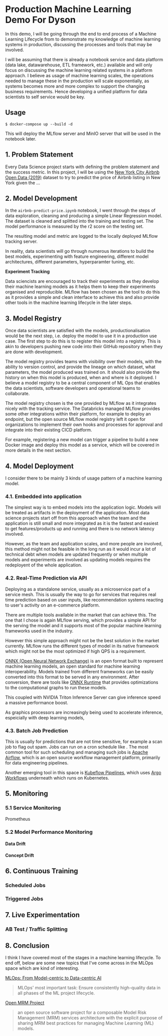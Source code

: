 # Production Machine Learning <br> Demo For Dyson

In this demo, I will be going through the end to end process of a  Machine Learning Lifecycle from to demonstrate my knowledge of machine learning systems in production, discussing the processes and tools that may be involved.

I will be assuming that there is already a notebook service and data platform (data lake, datawarehouse, ETL framework, etc.) available and will only focus on discussing the machine learning related systems in a platform approach. I believe as usage of machine learning scales, the operations needed to manage these in the production will scale exponentially, as systems becomes more and more complex to support the changing business requirements. Hence developing a unified platform for data scientists to self service would be key.

## Usage
```
$ docker-compose up --build -d
```

This will deploy the MLflow server and MinIO server that will be used in the notebook later.

## 1. Problem Statement

Every Data Science project starts with defining the problem statement and the success metric. In this project, I will be using the [New York City Airbnb Open Data (2019)](https://www.kaggle.com/datasets/dgomonov/new-york-city-airbnb-open-data?select=AB_NYC_2019.csv) dataset to try to predict the price of Airbnb listing in New York given the ...

## 2. Model Development
In the `airbnb-predict-price.ipynb` notebook, I went through the steps of data exploration, cleaning and producing a simple Linear Regression model. The dataset is cleaned and splitted into the training and testing set. The model performance is measured by the r2 score on the testing set.

The resulting model and metric are logged to the locally deployed MLflow tracking server.

In reality, data scientists will go through numerous iterations to build the best models, experimenting with feature engineering, different model architectures, different parameters, hyperparamter tuning, etc.

<b>Experiment Tracking</b>

Data sciencists are encouraged to track their experiments as they develop their machine learning models as it helps them to keep their experiments organised and reproducible. MLflow has been chosen as the tool to do this as it provides a simple and clean interface to achieve this and also provide other tools in the machine learning lifecycle in the later steps.

## 3. Model Registry

Once data scientists are satisfied with the models, productionalisation would be the next step, i.e. deploy the model to use it in a production use case. The first step to do this is to register this model into a registry. This is akin to developers pushing new code into their GitHub repository when they are done with development.

The model registry provides teams with visibility over their models, with the ability to version control, and provide the lineage on which dataset, what parameters, the model produced was trained on. It should also provide the history on when this model is produced, when and where is it deployed. I believe a model registry to be a central component of ML Ops that enables the data scientists, software developers and operational teams to collaborate. 

The model registry chosen is the one provided by MLflow as it integrates nicely with the tracking service. The Databricks managed MLflow provides some other integrations within their platform, for example to deploy an endpoint, but the open source MLflow model registry left it open for organizations to implement their own hooks and processes for approval and integrate into their existing CICD platform.

For example, registering a new model can trigger a pipeline to build a new Docker image and deploy this model as a service, which will be covered in more details in the next section.

## 4. Model Deployment
I consider there to be mainly 3 kinds of usage pattern of a machine learning model.

### 4.1. Embedded into application
The simplest way is to embed models into the application logic. Models will be treated as artifacts in the deployment of the application. Most data science projects start off from this approach when the team and the application is still small and more integrated as it is the fastest and easiest to get features/products up and running and there is no network latency involved.

However, as the team and application scales, and more people are involved, this method might not be feasible in the long run as it would incur a lot of technical debt when models are updated frequently or when multiple models and experiments are involved as updating models requires the redeployent of the whole application.

### 4.2. Real-Time Prediction via API
Deploying as a standalone service, usually as a microservice part of a service mesh. This is usually the way to go for services that requires real time prediction based on user inputs, like recommendation systems reacting to user's activity on an e-commerce platform.

There are multiple tools available in the market that can achieve this. The one that I chose is again MLflow serving, which provides a simple API for the serving the model and it supports most of the popular machine learning frameworks used in the industry.

However this simple approach might not be the best solution in the market currently. MLflow runs the different types of model in its native framework which might not be the most optimized if high QPS is a requirement. 

[ONNX (Open Neural Network Exchange)](https://onnx.ai/) is an open format built to represent machine learning models, an open standard for machine learning interoperability. Models trained from different frameworks can be easily converted into this format to be served in any environment. After conversion, there are tools like [ONNX Runtime](https://github.com/microsoft/onnxruntime) that provides optimizations to the computational graphs to run these models.

This coupled with NVIDIA Triton Inference Server can give inference speed a massive performance boost.

As graphics processors are increasingly being used to accelerate inference, espeicially with deep learning models, 

### 4.3. Batch Job Prediction
This is usually for predictions that are not time sensitive, for example a scan job to flag out spam. Jobs can run on a cron schedule like . The most common tool for such scheduling and managing such jobs is [Apache Airflow](https://airflow.apache.org/), which is an open source workflow management platform, primarily for data engineering pipelines.

Another emerging tool in this space is [Kubeflow Pipelines](https://www.kubeflow.org/docs/components/pipelines/introduction/), which uses [Argo Workflows](https://argoproj.github.io/workflows/) underneath which runs on Kubernetes.
### 

## 5. Monitoring
### 5.1 Service Monitoring
Prometheus
### 5.2 Model Performance Monitoring

#### Data Drift
#### Concept Drift

## 6. Continuous Training
### Scheduled Jobs
### Triggered Jobs

## 7. Live Experimentation
### AB Test / Traffic Splitting

## 8. Conclusion
I think I have covered most of the stages in a machine learning lifecycle. To end off, below are some new topics that I've come across in the MLOps space which are kind of interesting.

[MLOps: From Model-centric to Data-centric AI](https://www.youtube.com/watch?v=06-AZXmwHjo)
> MLOps' most important task: Ensure consistently high-quality data in all phases of the ML project lifecycle.

[Open MRM Project](https://github.com/openMRM/OpenMRM/)
> an open source software project for a composable Model Risk Management (MRM) services architecture with the explicit purpose of sharing MRM best practices for managing Machine Learning (ML) models.
